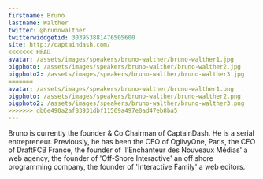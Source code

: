 ```yaml
---
firstname: Bruno
lastname: Walther
twitter: @brunowalther
twitterwiddgetid: 303953881476505600
site: http://captaindash.com/
<<<<<<< HEAD
avatar: /assets/images/speakers/bruno-walther/bruno-walther1.jpg
bigphoto: /assets/images/speakers/bruno-walther/bruno-walther2.jpg
bigphoto2: /assets/images/speakers/bruno-walther/bruno-walther3.jpg
=======
avatar: /assets/images/speakers/bruno-walther/bruno-walther1.png
bigphoto: /assets/images/speakers/bruno-walther/bruno-walther2.png
bigphoto2: /assets/images/speakers/bruno-walther/bruno-walther3.png
>>>>>>> db6e490a2af83931dbf11569a497e0ad47eb8ba5
---
```


Bruno is currently the founder & Co Chairman of CaptainDash. He is a serial entrepreneur. 
Previously, he has been the CEO of OgilvyOne, Paris, the CEO of DraftFCB France, the founder of 'l’Enchanteur des Nouveaux Médias' a web agency, the founder of 'Off-Shore Interactive' an off shore programming company, the founder of 'Interactive Family' a web editors.

